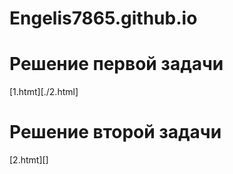 # Engelis7865.github.io

# Решение первой задачи
[1.htmt][./2.html]

# Решение второй задачи
[2.htmt][]

